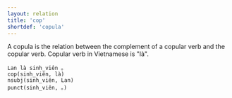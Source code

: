 ```yaml
---
layout: relation
title: 'cop'
shortdef: 'copula'
---
```


A copula is the relation between the complement of a copular verb and the copular verb. Copular
verb in Vietnamese is "là".

<pre><code class="language-sdparse">Lan là sinh_viên 。
cop(sinh_viên, là)
nsubj(sinh_viên, Lan)
punct(sinh_viên, 。)
</code></pre>
<!-- Interlanguage links updated Út zář 29 20:23:26 CEST 2020 -->

